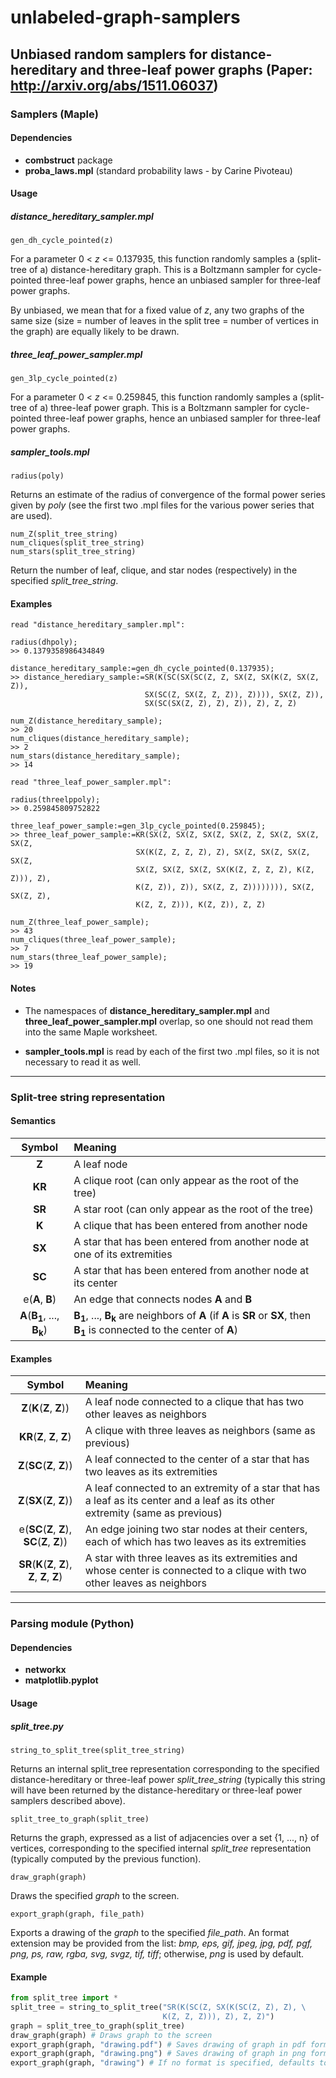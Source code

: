 # unlabeled-graph-samplers
## Unbiased random samplers for distance-hereditary and three-leaf power graphs (Paper: http://arxiv.org/abs/1511.06037)

### Samplers (Maple)

#### Dependencies

  * **combstruct** package
  * **proba_laws.mpl** (standard probability laws - by Carine Pivoteau)

#### Usage

##### distance_hereditary_sampler.mpl

  ```
  gen_dh_cycle_pointed(z)
  ```
  For a parameter 0 < *z* <= 0.137935, this function randomly samples a
  (split-tree of a) distance-hereditary graph. This is a Boltzmann sampler for
  cycle-pointed three-leaf power graphs, hence an unbiased sampler for
  three-leaf power graphs.

  By unbiased, we mean that for a fixed value of *z*, any two graphs of the same
  size (size = number of leaves in the split tree = number of vertices in the
  graph) are equally likely to be drawn.

##### three_leaf_power_sampler.mpl

  ```
  gen_3lp_cycle_pointed(z)
  ```
  For a parameter 0 < *z* <= 0.259845, this function randomly samples a
  (split-tree of a) three-leaf power graph. This is a Boltzmann sampler for
  cycle-pointed three-leaf power graphs, hence an unbiased sampler for
  three-leaf power graphs.

##### sampler_tools.mpl

  ```
  radius(poly)
  ```
  Returns an estimate of the radius of convergence of the formal power series
  given by *poly* (see the first two .mpl files for the various power series
  that are used).

  ```
  num_Z(split_tree_string)
  num_cliques(split_tree_string)
  num_stars(split_tree_string)
  ```
  Return the number of leaf, clique, and star nodes (respectively) in the
  specified *split_tree_string*.

#### Examples

```
read "distance_hereditary_sampler.mpl":

radius(dhpoly);
>> 0.1379358986434849

distance_hereditary_sample:=gen_dh_cycle_pointed(0.137935);
>> distance_herediary_sample:=SR(K(SC(SX(SC(Z, Z, SX(Z, SX(K(Z, SX(Z, Z)),
							  SX(SC(Z, SX(Z, Z, Z)), Z)))), SX(Z, Z)),
							  SX(SC(SX(Z, Z), Z), Z)), Z), Z, Z)

num_Z(distance_hereditary_sample);
>> 20
num_cliques(distance_hereditary_sample);
>> 2
num_stars(distance_hereditary_sample);
>> 14
```

```
read "three_leaf_power_sampler.mpl":

radius(threelppoly);
>> 0.259845809752822

three_leaf_power_sample:=gen_3lp_cycle_pointed(0.259845);
>> three_leaf_power_sample:=KR(SX(Z, SX(Z, SX(Z, SX(Z, Z, SX(Z, SX(Z, SX(Z,
							SX(K(Z, Z, Z, Z), Z), SX(Z, SX(Z, SX(Z, SX(Z,
							SX(Z, SX(Z, SX(Z, SX(K(Z, Z, Z, Z), K(Z, Z))), Z),
							K(Z, Z)), Z)), SX(Z, Z, Z)))))))), SX(Z, SX(Z, Z),
							K(Z, Z, Z))), K(Z, Z)), Z, Z)

num_Z(three_leaf_power_sample);
>> 43
num_cliques(three_leaf_power_sample);
>> 7
num_stars(three_leaf_power_sample);
>> 19
```

#### Notes

  * The namespaces of **distance_hereditary_sampler.mpl** and
    **three_leaf_power_sampler.mpl** overlap, so one should not read them into
    the same Maple worksheet.

  * **sampler_tools.mpl** is read by each of the first two .mpl files, so it is
    not necessary to read it as well.

---

### Split-tree string representation

#### Semantics

Symbol | Meaning
:----: | :------
**Z** | A leaf node
**KR** | A clique root (can only appear as the root of the tree)
**SR** | A star root (can only appear as the root of the tree)
**K** | A clique that has been entered from another node
**SX** | A star that has been entered from another node at one of its extremities
**SC** | A star that has been entered from another node at its center
e(**A**, **B**) | An edge that connects nodes **A** and **B**
**A**(**B<sub>1</sub>**, ..., **B<sub>k</sub>**) | **B<sub>1</sub>**, ..., **B<sub>k</sub>** are neighbors of **A** (if **A** is **SR** or **SX**, then **B<sub>1</sub>** is connected to the center of **A**)

#### Examples

Symbol | Meaning
:----: | :------
**Z**(**K**(**Z**, **Z**)) | A leaf node connected to a clique that has two other leaves as neighbors
**KR**(**Z**, **Z**, **Z**) | A clique with three leaves as neighbors (same as previous)
**Z**(**SC**(**Z**, **Z**)) | A leaf connected to the center of a star that has two leaves as its extremities
**Z**(**SX**(**Z**, **Z**)) | A leaf connected to an extremity of a star that has a leaf as its center and a leaf as its other extremity (same as previous)
e(**SC**(**Z**, **Z**), **SC**(**Z**, **Z**)) | An edge joining two star nodes at their centers, each of which has two leaves as its extremities
**SR**(**K**(**Z**, **Z**), **Z**, **Z**, **Z**) | A star with three leaves as its extremities and whose center is connected to a clique with two other leaves as neighbors

---

### Parsing module (Python)

#### Dependencies

  * **networkx**
  * **matplotlib.pyplot**


#### Usage

##### split_tree.py

  ```
  string_to_split_tree(split_tree_string)
  ```
  Returns an internal split_tree representation corresponding to the specified
  distance-hereditary or three-leaf power *split_tree_string* (typically this
  string will have been returned by the distance-hereditary or three-leaf
  power samplers described above).

  ```
  split_tree_to_graph(split_tree)
  ```
  Returns the graph, expressed as a list of adjacencies over a set {1, ..., n}
  of vertices, corresponding to the specified internal *split_tree*
  representation (typically computed by the previous function).

  ```
  draw_graph(graph)
  ```
  Draws the specified *graph* to the screen.

  ```
  export_graph(graph, file_path)
  ```
  Exports a drawing of the *graph* to the specified *file_path*. An format
  extension may be provided from the list: *bmp, eps, gif, jpeg, jpg, pdf, pgf,
  png, ps, raw, rgba, svg, svgz, tif, tiff*; otherwise, *png* is used by
  default.


#### Example

```python
from split_tree import *
split_tree = string_to_split_tree("SR(K(SC(Z, SX(K(SC(Z, Z), Z), \
								  K(Z, Z, Z))), Z), Z, Z)")
graph = split_tree_to_graph(split_tree)
draw_graph(graph) # Draws graph to the screen
export_graph(graph, "drawing.pdf") # Saves drawing of graph in pdf format
export_graph(graph, "drawing.png") # Saves drawing of graph in png format
export_graph(graph, "drawing") # If no format is specified, defaults to png
```
